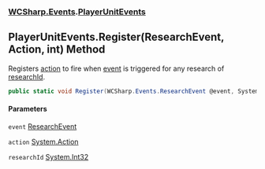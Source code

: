 ### [WCSharp.Events](WCSharp.Events.md 'WCSharp.Events').[PlayerUnitEvents](WCSharp.Events.PlayerUnitEvents.md 'WCSharp.Events.PlayerUnitEvents')

## PlayerUnitEvents.Register(ResearchEvent, Action, int) Method

Registers [action](WCSharp.Events.PlayerUnitEvents.Register(WCSharp.Events.ResearchEvent,System.Action,int).md#WCSharp.Events.PlayerUnitEvents.Register(WCSharp.Events.ResearchEvent,System.Action,int).action 'WCSharp.Events.PlayerUnitEvents.Register(WCSharp.Events.ResearchEvent, System.Action, int).action') to fire when [event](WCSharp.Events.PlayerUnitEvents.Register(WCSharp.Events.ResearchEvent,System.Action,int).md#WCSharp.Events.PlayerUnitEvents.Register(WCSharp.Events.ResearchEvent,System.Action,int).event 'WCSharp.Events.PlayerUnitEvents.Register(WCSharp.Events.ResearchEvent, System.Action, int).event') is triggered for any research of [researchId](WCSharp.Events.PlayerUnitEvents.Register(WCSharp.Events.ResearchEvent,System.Action,int).md#WCSharp.Events.PlayerUnitEvents.Register(WCSharp.Events.ResearchEvent,System.Action,int).researchId 'WCSharp.Events.PlayerUnitEvents.Register(WCSharp.Events.ResearchEvent, System.Action, int).researchId').

```csharp
public static void Register(WCSharp.Events.ResearchEvent @event, System.Action action, int researchId);
```
#### Parameters

<a name='WCSharp.Events.PlayerUnitEvents.Register(WCSharp.Events.ResearchEvent,System.Action,int).event'></a>

`event` [ResearchEvent](WCSharp.Events.ResearchEvent.md 'WCSharp.Events.ResearchEvent')

<a name='WCSharp.Events.PlayerUnitEvents.Register(WCSharp.Events.ResearchEvent,System.Action,int).action'></a>

`action` [System.Action](https://docs.microsoft.com/en-us/dotnet/api/System.Action 'System.Action')

<a name='WCSharp.Events.PlayerUnitEvents.Register(WCSharp.Events.ResearchEvent,System.Action,int).researchId'></a>

`researchId` [System.Int32](https://docs.microsoft.com/en-us/dotnet/api/System.Int32 'System.Int32')